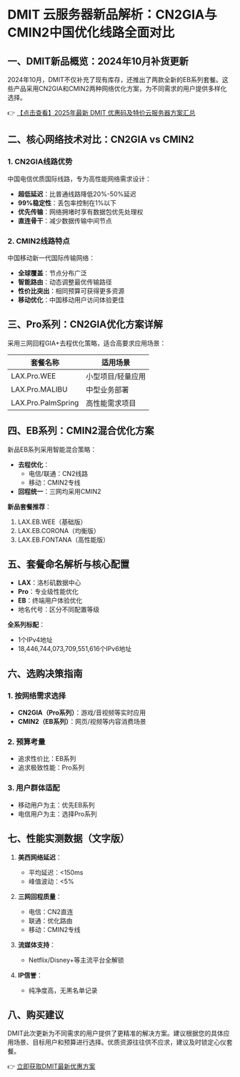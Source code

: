 # DMIT 云服务器新品解析：CN2GIA与CMIN2中国优化线路全面对比

## 一、DMIT新品概览：2024年10月补货更新

2024年10月，DMIT不仅补充了现有库存，还推出了两款全新的EB系列套餐。这些产品采用CN2GIA和CMIN2两种网络优化方案，为不同需求的用户提供多样化选择。

👉 [【点击查看】2025年最新 DMIT 优惠码及特价云服务器方案汇总](https://bit.ly/dmit_coupon)

## 二、核心网络技术对比：CN2GIA vs CMIN2

### 1. CN2GIA线路优势
中国电信优质国际线路，专为高性能网络需求设计：
- **超低延迟**：比普通线路降低20%-50%延迟
- **99%稳定性**：丢包率控制在1%以下
- **优先传输**：网络拥堵时享有数据包优先处理权
- **直连骨干**：减少数据传输中间节点

### 2. CMIN2线路特点
中国移动新一代国际传输网络：
- **全球覆盖**：节点分布广泛
- **智能路由**：动态调整最优传输路径
- **性价比突出**：相同预算可获得更多资源
- **移动优化**：中国移动用户访问体验更佳

## 三、Pro系列：CN2GIA优化方案详解

采用三网回程GIA+去程优化策略，适合高要求应用场景：

| 套餐名称       | 适用场景           |
|----------------|--------------------|
| LAX.Pro.WEE    | 小型项目/轻量应用  |
| LAX.Pro.MALIBU | 中型业务部署       |
| LAX.Pro.PalmSpring | 高性能需求项目 |

## 四、EB系列：CMIN2混合优化方案

新品EB系列采用智能混合策略：
- **去程优化**：
  - 电信/联通：CN2线路
  - 移动：CMIN2专线
- **回程统一**：三网均采用CMIN2

**新品套餐推荐**：
1. LAX.EB.WEE（基础版）
2. LAX.EB.CORONA（均衡版）
3. LAX.EB.FONTANA（高性能版）

## 五、套餐命名解析与核心配置

- **LAX**：洛杉矶数据中心
- **Pro**：专业级性能优化
- **EB**：终端用户体验优化
- 地名代号：区分不同配置等级

**全系列标配**：
- 1个IPv4地址
- 18,446,744,073,709,551,616个IPv6地址

## 六、选购决策指南

### 1. 按网络需求选择
- **CN2GIA（Pro系列）**：游戏/音视频等实时应用
- **CMIN2（EB系列）**：网页/视频等内容消费场景

### 2. 预算考量
- 追求性价比：EB系列
- 追求极致性能：Pro系列

### 3. 用户群体适配
- 移动用户为主：优先EB系列
- 电信用户为主：选择Pro系列

## 七、性能实测数据（文字版）

1. **美西网络延迟**：
   - 平均延迟：<150ms
   - 峰值波动：<5%

2. **三网回程质量**：
   - 电信：CN2直连
   - 联通：优化路由
   - 移动：CMIN2专线

3. **流媒体支持**：
   - Netflix/Disney+等主流平台全解锁

4. **IP信誉**：
   - 纯净度高，无黑名单记录

## 八、购买建议

DMIT此次更新为不同需求的用户提供了更精准的解决方案。建议根据您的具体应用场景、目标用户和预算进行选择。优质资源往往供不应求，建议及时锁定心仪套餐。

👉 [立即获取DMIT最新优惠方案](https://bit.ly/dmit_coupon)